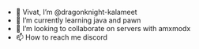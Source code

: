 - 👋 Vivat, I’m @dragonknight-kalameet
- 🌱 I’m currently learning java and pawn
- 💞️ I’m looking to collaborate on servers with amxmodx
- 📫 How to reach me discord
